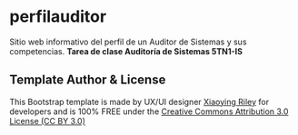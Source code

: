 # perfilauditor

Sitio web informativo del perfil de un Auditor de Sistemas y sus competencias.
**Tarea de clase Auditoría de Sistemas 5TN1-IS**

## Template Author & License

This Bootstrap template is made by UX/UI designer [Xiaoying Riley](https://twitter.com/3rdwave_themes) for developers and is 100% FREE under the [Creative Commons Attribution 3.0 License (CC BY 3.0)](http://creativecommons.org/licenses/by/3.0/)